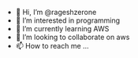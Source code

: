 - 👋 Hi, I’m @rageshzerone
- 👀 I’m interested in programming
- 🌱 I’m currently learning AWS
- 💞️ I’m looking to collaborate on aws
- 📫 How to reach me ...

<!---
rageshzerone/rageshzerone is a ✨ special ✨ repository because its `README.md` (this file) appears on your GitHub profile.
You can click the Preview link to take a look at your changes.
--->
